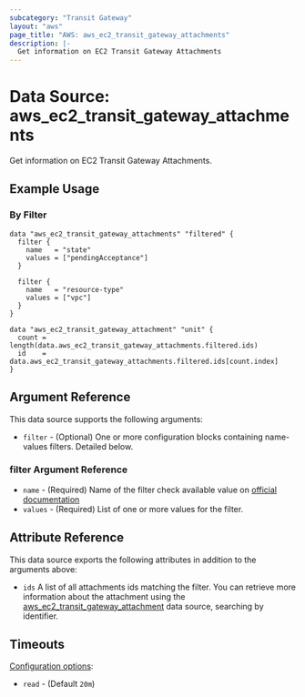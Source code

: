 ```yaml
---
subcategory: "Transit Gateway"
layout: "aws"
page_title: "AWS: aws_ec2_transit_gateway_attachments"
description: |-
  Get information on EC2 Transit Gateway Attachments
---
```


# Data Source: aws_ec2_transit_gateway_attachments

Get information on EC2 Transit Gateway Attachments.

## Example Usage

### By Filter

```hcl
data "aws_ec2_transit_gateway_attachments" "filtered" {
  filter {
    name   = "state"
    values = ["pendingAcceptance"]
  }

  filter {
    name   = "resource-type"
    values = ["vpc"]
  }
}

data "aws_ec2_transit_gateway_attachment" "unit" {
  count = length(data.aws_ec2_transit_gateway_attachments.filtered.ids)
  id    = data.aws_ec2_transit_gateway_attachments.filtered.ids[count.index]
}
```

## Argument Reference

This data source supports the following arguments:

* `filter` - (Optional) One or more configuration blocks containing name-values filters. Detailed below.

### filter Argument Reference

* `name` - (Required) Name of the filter check available value on [official documentation][1]
* `values` - (Required) List of one or more values for the filter.

## Attribute Reference

This data source exports the following attributes in addition to the arguments above:

* `ids` A list of all attachments ids matching the filter. You can retrieve more information about the attachment using the [aws_ec2_transit_gateway_attachment][2] data source, searching by identifier.

[1]: https://docs.aws.amazon.com/AWSEC2/latest/APIReference/API_DescribeTransitGatewayAttachments.html
[2]: https://registry.terraform.io/providers/hashicorp/aws/latest/docs/data-sources/ec2_transit_gateway_attachment

## Timeouts

[Configuration options](https://developer.hashicorp.com/terraform/language/resources/syntax#operation-timeouts):

- `read` - (Default `20m`)
